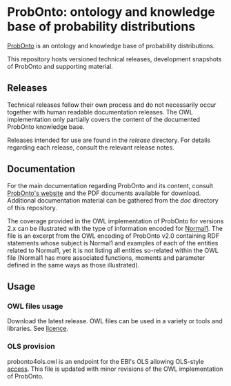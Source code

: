 # ProbOnto: ontology and knowledge base of probability distributions

[ProbOnto](http://probonto.org) is an ontology and knowledge base of probability distributions. 

This repository hosts versioned technical releases, development snapshots of ProbOnto and supporting material. 

## Releases

Technical releases follow their own process and do not necessarily occur together with human readable documentation releases. The OWL implementation only partially covers the content of the documented ProbOnto knowledge base. 

Releases intended for use are found in the _release_ directory. For details regarding each release, consult the relevant release notes. 

## Documentation 

For the main documentation regarding ProbOnto and its content, consult [ProbOnto's website](http://probonto.org) and the PDF documents available for download. Additional documentation material can be gathered from the _doc_ directory of this repository. 

The coverage provided in the OWL implementation of ProbOnto for versions 2.x can be illustrated with the type of information encoded for [Normal1](doc/Normal1Doc-v2.0.txt). The file is an excerpt from the OWL encoding of ProbOnto v2.0 containing RDF statements whose subject is Normal1 and examples of each of the entities related to Normal1, yet it is not listing all entities so-related within the OWL file (Normal1 has more associated functions, moments and parameter defined in the same ways as those illustrated). 

## Usage 

### OWL files usage

Download the latest release. OWL files can be used in a variety or tools and libraries. See [licence](LICENCE.md).

### OLS provision 

probonto4ols.owl is an endpoint for the EBI's OLS allowing OLS-style [access](http://www.ebi.ac.uk/ols/ontologies/probonto). This file is updated with minor revisions of the OWL implementation of ProbOnto. 
